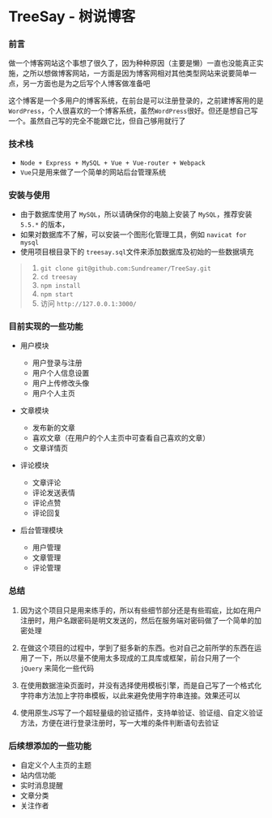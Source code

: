 # TreeSay - 树说博客

### 前言

做一个博客网站这个事想了很久了，因为种种原因（主要是懒）一直也没能真正实施，之所以想做博客网站，一方面是因为博客网相对其他类型网站来说要简单一点，另一方面也是为之后写个人博客做准备吧

这个博客是一个多用户的博客系统，在前台是可以注册登录的，之前建博客用的是`WordPress`，个人很喜欢的一个博客系统，虽然`WordPress`很好。但还是想自己写一个。虽然自己写的完全不能跟它比，但自己够用就行了

### 技术栈

- `Node + Express + MySQL + Vue + Vue-router + Webpack`
- `Vue`只是用来做了一个简单的网站后台管理系统

### 安装与使用

- 由于数据库使用了 `MySQL`，所以请确保你的电脑上安装了 `MySQL`，推荐安装 `5.5.*` 的版本，
- 如果对数据库不了解，可以安装一个图形化管理工具，例如 `navicat for mysql`
- 使用项目根目录下的 `treesay.sql`文件来添加数据库及初始的一些数据填充
 
> 1. `git clone git@github.com:Sundreamer/TreeSay.git`
> 2. `cd treesay`
> 3. `npm install`
> 4. `npm start`
> 5. 访问 `http://127.0.0.1:3000/`

### 目前实现的一些功能

- 用户模块
	+ 用户登录与注册
	+ 用户个人信息设置
	+ 用户上传修改头像
	+ 用户个人主页

- 文章模块
	+ 发布新的文章
	+ 喜欢文章（在用户的个人主页中可查看自己喜欢的文章）
	+ 文章详情页

- 评论模块
	+ 文章评论
	+ 评论发送表情
	+ 评论点赞
	+ 评论回复

- 后台管理模块
	+ 用户管理
	+ 文章管理
	+ 评论管理

### 总结

1. 因为这个项目只是用来练手的，所以有些细节部分还是有些瑕疵，比如在用户注册时，用户名跟密码是明文发送的，然后在服务端对密码做了一个简单的加密处理

2. 在做这个项目的过程中，学到了挺多新的东西。也对自己之前所学的东西在运用了一下，所以尽量不使用太多现成的工具库或框架，前台只用了一个 `jQuery` 来简化一些代码

3. 在使用数据渲染页面时，并没有选择使用模板引擎，而是自己写了一个格式化字符串方法加上字符串模板，以此来避免使用字符串连接。效果还可以

4. 使用原生JS写了一个超轻量级的验证插件，支持单验证、验证组、自定义验证方法，方便在进行登录注册时，写一大堆的条件判断语句去验证

### 后续想添加的一些功能

- 自定义个人主页的主题
- 站内信功能
- 实时消息提醒
- 文章分类
- 关注作者

